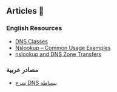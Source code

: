 ## Articles :book:
### English Resources 
- [DNS Classes](https://miek.nl/2009/july/31/dns-classes/)
- [Nslookup – Common Usage Examples](https://blog.thesysadmins.co.uk/nslookup-common-usage-examples.html)
- [nslookup and DNS Zone Transfers](http://techgenix.com/nslookupanddnszonetransfers/)

### مصادر عربية
- [شرح DNS ببساطة](https://www.lamhaat.com/?app=article.show.109)

